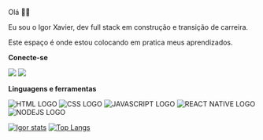 Olá      🙋‍♂️              

Eu sou o Igor Xavier, dev full stack em construção e transição de carreira.

Este espaço é onde estou colocando em pratica meus aprendizados. 


<b> Conecte-se</b>

<a href="https://www.instagram.com/igor.castro07/"><img src="https://img.shields.io/badge/Instagram-E4405F?style=for-the-badge&logo=instagram&logoColor=white"/></a> <a href="https://www.linkedin.com/in/igor-castro-93345a17a/"><img src="https://img.shields.io/badge/LinkedIn-0077B5?style=for-the-badge&logo=linkedin&logoColor=white"/><a/>


<b> Linguagens e ferramentas </b>

<img src="https://img.shields.io/badge/HTML5-E34F26?style=for-the-badge&logo=html5&logoColor=white" alt="HTML LOGO"/> <img src="https://img.shields.io/badge/CSS3-1572B6?style=for-the-badge&logo=css3&logoColor=white" alt="CSS LOGO"/> <img src="https://img.shields.io/badge/JavaScript-F7DF1E?style=for-the-badge&logo=javascript&logoColor=black" alt="JAVASCRIPT LOGO"/> <img src="https://img.shields.io/badge/React_Native-20232A?style=for-the-badge&logo=react&logoColor=61DAFB" alt="REACT NATIVE LOGO"/> <img src="https://img.shields.io/badge/Node.js-43853D?style=for-the-badge&logo=node.js&logoColor=white" alt="NODEJS LOGO"/>



[![Igor stats](https://github-readme-stats.vercel.app/api?username=igorxavier16)](https://github.com/anuraghazra/github-readme-stats) 
[![Top Langs](https://github-readme-stats.vercel.app/api/top-langs/?username=igorxavier16)](https://github.com/anuraghazra/github-readme-stats)
